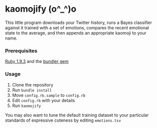 # kaomojify (o^_^)o

This little program downloads your Twitter history, runs a Bayes classifier against it trained with a set of emotions, compares the recent emotional state to the average, and then appends an appropriate kaomoji to your name.

### Prerequisites

[Ruby 1.9.3](https://www.ruby-lang.org/en/) and the [bundler gem](http://bundler.io/)

### Usage

1. Clone the repository
2. Run `bundle install`
3. Move `config.rb.sample` to `config.rb`
4. Edit `config.rb` with your details
5. Run `kaomojify`

You may also want to tune the default training dataset to your particular standards of expressive cuteness by editing `emotions.tsv`
